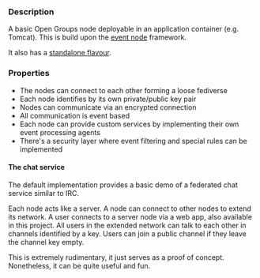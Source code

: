 ### Description

A basic Open Groups node deployable in an application container (e.g. Tomcat). 
This is build upon the [event node](https://github.com/acionescu/event-bus) framework.

It also has a [standalone flavour](https://github.com/acionescu/og-node-standalone).

### Properties

* The nodes can connect to each other forming a loose fediverse
* Each node identifies by its own private/public key pair
* Nodes can communicate via an encrypted connection
* All communication is event based
* Each node can provide custom services by implementing their own event processing agents
* There's a security layer where event filtering and special rules can be implemented


#### The chat service

The default implementation provides a basic demo of a federated chat service similar to IRC. 

Each node acts like a server. A node can connect to other nodes to extend its network.
A user connects to a server node via a web app, also available in this project.
All users in the extended network can talk to each other in channels identified by a key.
Users can join a public channel if they leave the channel key empty.

This is extremely rudimentary, it just serves as a proof of concept.
Nonetheless, it can be quite useful and fun.
